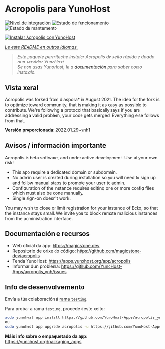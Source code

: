 <!--
NOTA: Este README foi creado automáticamente por <https://github.com/YunoHost/apps/tree/master/tools/readme_generator>
NON debe editarse manualmente.
-->

# Acropolis para YunoHost

[![Nivel de integración](https://dash.yunohost.org/integration/acropolis.svg)](https://dash.yunohost.org/appci/app/acropolis) ![Estado de funcionamento](https://ci-apps.yunohost.org/ci/badges/acropolis.status.svg) ![Estado de mantemento](https://ci-apps.yunohost.org/ci/badges/acropolis.maintain.svg)

[![Instalar Acropolis con YunoHost](https://install-app.yunohost.org/install-with-yunohost.svg)](https://install-app.yunohost.org/?app=acropolis)

*[Le este README en outros idiomas.](./ALL_README.md)*

> *Este paquete permíteche instalar Acropolis de xeito rápido e doado nun servidor YunoHost.*  
> *Se non usas YunoHost, le a [documentación](https://yunohost.org/install) para saber como instalalo.*

## Vista xeral

Acropolis was forked from diaspora* in August 2021. The idea for the fork is to optimize toward community, that is making it as easy as possible to contribute. We're following a protocol that basically says if you are addressing a valid problem, your code gets merged. Everything else follows from that.


**Versión proporcionada:** 2022.01.29~ynh1
## Avisos / información importante

Acropolis is beta software, and under active development. Use at your own risk!

* This app require a dedicated domain or subdomain.
* No admin user is created during installation so you will need to sign up and follow manual steps to promote your user to admin.
* Configuration of the instance requires editing one or more config files which must also be done manually.
* Single sign-on doesn't work.

You may wish to close or limit registration for your instance of Ecko, so that the instance stays small. We invite you to block remote malicious instances from the administration interface.

## Documentación e recursos

- Web oficial da app: <https://magicstone.dev>
- Repositorio de orixe do código: <https://github.com/magicstone-dev/acropolis>
- Tenda YunoHost: <https://apps.yunohost.org/app/acropolis>
- Informar dun problema: <https://github.com/YunoHost-Apps/acropolis_ynh/issues>

## Info de desenvolvemento

Envía a túa colaboración á [rama `testing`](https://github.com/YunoHost-Apps/acropolis_ynh/tree/testing).

Para probar a rama `testing`, procede deste xeito:

```bash
sudo yunohost app install https://github.com/YunoHost-Apps/acropolis_ynh/tree/testing --debug
ou
sudo yunohost app upgrade acropolis -u https://github.com/YunoHost-Apps/acropolis_ynh/tree/testing --debug
```

**Máis info sobre o empaquetado da app:** <https://yunohost.org/packaging_apps>
